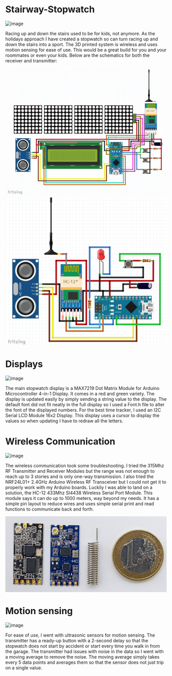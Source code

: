 # Stairway-Stopwatch
![image](https://github.com/jareddilley/Stairway-Stopwatch/blob/main/Media/Demo-video.gif)

Racing up and down the stairs used to be for kids, not anymore. As the holidays approach I have created a stopwatch so can turn racing up and down the stairs into a sport. The 3D printed system is wireless and uses motion sensing for ease of use. This would be a great build for you and your roommates or even your kids. Below are the schematics for both the receiver and transmitter:

![image](https://github.com/jareddilley/Stairway-Stopwatch/blob/main/Media/schematic-receiver.PNG)
![image](https://github.com/jareddilley/Stairway-Stopwatch/blob/main/Media/schematic-transmitter.PNG)

# Displays
![image](https://github.com/jareddilley/Stairway-Stopwatch/blob/main/Media/Displays.png)

The main stopwatch display is a MAX7219 Dot Matrix Module for Arduino Microcontroller 4-in-1 Display. It comes in a red and green variety. The display is updated easily by simply sending a string value to the display. The default font did not fit neatly in the full display so I used a Font.h file to alter the font of the displayed numbers. For the best time tracker, I used an I2C Serial LCD Module 16x2 Display. This display uses a cursor to display the values so when updating I have to redraw all the letters. 

# Wireless Communication
![image](https://github.com/jareddilley/Stairway-Stopwatch/blob/main/Media/Wireless-com.gif)

The wireless communication took some troubleshooting. I tried the 315Mhz RF Transmitter and Receiver Modules but the range was not enough to reach up to 3 stories and is only one-way transmission. I also tried the NRF24L01+ 2.4GHz Arduino Wireless RF Transceiver but I could not get it to properly work with my Arduino boards. Luckily I was able to land on a solution, the HC-12 433Mhz SI4438 Wireless Serial Port Module. This module says it can do up to 1000 meters, way beyond my needs. It has a simple pin layout to reduce wires and uses simple serial print and read functions to communicate back and forth. 

![image](https://github.com/jareddilley/Stairway-Stopwatch/blob/main/Media/HC-12.JPG)

# Motion sensing
![image](https://github.com/jareddilley/Stairway-Stopwatch/blob/main/Media/Motion-sensor.gif)

For ease of use, I went with ultrasonic sensors for motion sensing. The transmitter has a ready-up button with a 2-second delay so that the stopwatch does not start by accident or start every time you walk in from the garage. The transmitter had issues with noise in the data so I went with a moving average to remove the noise. The moving average simply takes every 5 data points and averages them so that the sensor does not just trip on a single value.
